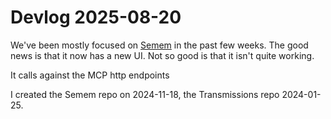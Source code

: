 # Devlog 2025-08-20

We've been mostly focused on [Semem](https://github.com/danja/semem) in the past few weeks. The good news is that it now has a new UI. Not so good is that it isn't quite working. 

It calls against the MCP http endpoints

I created the Semem repo on 2024-11-18, the Transmissions repo 2024-01-25.
